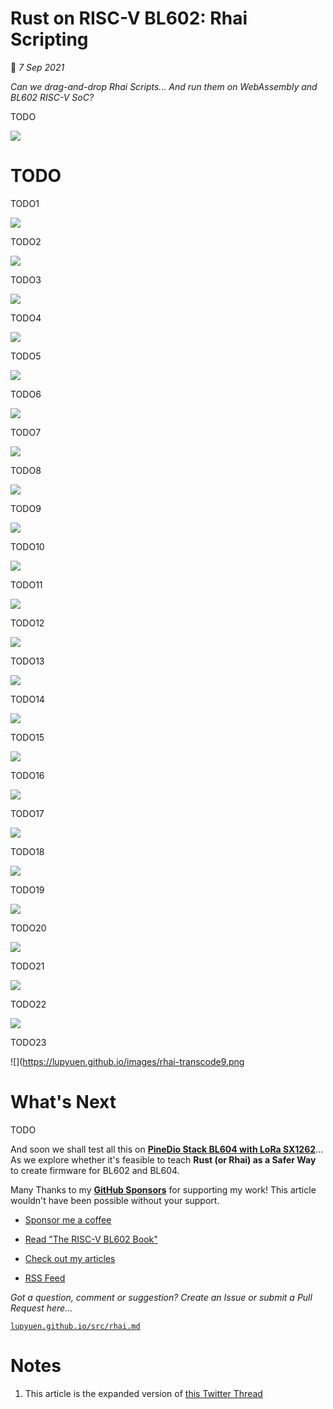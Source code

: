 # Rust on RISC-V BL602: Rhai Scripting

📝 _7 Sep 2021_

_Can we drag-and-drop Rhai Scripts... And run them on WebAssembly and BL602 RISC-V SoC?_

TODO

![](https://lupyuen.github.io/images/rhai-title.jpg)

# TODO

TODO1

![](https://lupyuen.github.io/images/rhai-ast.jpg)

TODO2

![](https://lupyuen.github.io/images/rhai-ast2.jpg)

TODO3

![](https://lupyuen.github.io/images/rhai-ast3.jpg)

TODO4

![](https://lupyuen.github.io/images/rhai-ast4.jpg)

TODO5

![](https://lupyuen.github.io/images/rhai-blockly.png)

TODO6

![](https://lupyuen.github.io/images/rhai-blockly2.png)

TODO7

![](https://lupyuen.github.io/images/rhai-blockly3.jpg)

TODO8

![](https://lupyuen.github.io/images/rhai-blockly4.png)

TODO9

![](https://lupyuen.github.io/images/rhai-module.png)

TODO10

![](https://lupyuen.github.io/images/rhai-run.png)

TODO11

![](https://lupyuen.github.io/images/rhai-rust.jpg)

TODO12

![](https://lupyuen.github.io/images/rhai-rust2.jpg)

TODO13

![](https://lupyuen.github.io/images/rhai-scope.png)

TODO14

![](https://lupyuen.github.io/images/rhai-sdk.png)

TODO15

![](https://lupyuen.github.io/images/rhai-transcode.jpg)

TODO16

![](https://lupyuen.github.io/images/rhai-transcode2.jpg)

TODO17

![](https://lupyuen.github.io/images/rhai-transcode3.jpg)

TODO18

![](https://lupyuen.github.io/images/rhai-transcode4.jpg)

TODO19

![](https://lupyuen.github.io/images/rhai-transcode5.jpg)

TODO20

![](https://lupyuen.github.io/images/rhai-transcode6.png)

TODO21

![](https://lupyuen.github.io/images/rhai-transcode7.png)

TODO22

![](https://lupyuen.github.io/images/rhai-transcode8.png)

TODO23

![](https://lupyuen.github.io/images/rhai-transcode9.png

# What's Next

TODO

And soon we shall test all this on [__PineDio Stack BL604 with LoRa SX1262__](https://lupyuen.github.io/articles/pinedio)... As we explore whether it's feasible to teach __Rust (or Rhai) as a Safer Way__ to create firmware for BL602 and BL604.

Many Thanks to my [__GitHub Sponsors__](https://github.com/sponsors/lupyuen) for supporting my work! This article wouldn't have been possible without your support.

-   [Sponsor me a coffee](https://github.com/sponsors/lupyuen)

-   [Read "The RISC-V BL602 Book"](https://lupyuen.github.io/articles/book)

-   [Check out my articles](https://lupyuen.github.io)

-   [RSS Feed](https://lupyuen.github.io/rss.xml)

_Got a question, comment or suggestion? Create an Issue or submit a Pull Request here..._

[`lupyuen.github.io/src/rhai.md`](https://github.com/lupyuen/lupyuen.github.io/blob/master/src/rhai.md)

# Notes

1.  This article is the expanded version of [this Twitter Thread](https://twitter.com/MisterTechBlog/status/1427758328004759552)
